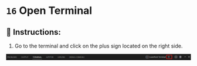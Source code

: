 # `16` Open Terminal

## 📝 Instructions:

1. Go to the terminal and click on the plus sign located on the right side.

![New Terminal](../../assets/new-terminal.png)